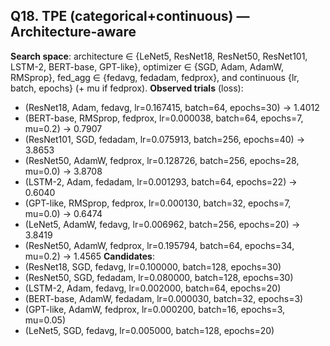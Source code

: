 ## Q18. TPE (categorical+continuous) — Architecture-aware
**Search space**: architecture ∈ {LeNet5, ResNet18, ResNet50, ResNet101, LSTM-2, BERT-base, GPT-like}, optimizer ∈ {SGD, Adam, AdamW, RMSprop}, fed_agg ∈ {fedavg, fedadam, fedprox}, and continuous {lr, batch, epochs} (+ mu if fedprox).
**Observed trials** (loss):
- (ResNet18, Adam, fedavg, lr=0.167415, batch=64, epochs=30) → 1.4012
- (BERT-base, RMSprop, fedprox, lr=0.000038, batch=64, epochs=7, mu=0.2) → 0.7907
- (ResNet101, SGD, fedadam, lr=0.075913, batch=256, epochs=40) → 3.8653
- (ResNet50, AdamW, fedprox, lr=0.128726, batch=256, epochs=28, mu=0.0) → 3.8708
- (LSTM-2, Adam, fedadam, lr=0.001293, batch=64, epochs=22) → 0.6040
- (GPT-like, RMSprop, fedprox, lr=0.000130, batch=32, epochs=7, mu=0.0) → 0.6474
- (LeNet5, AdamW, fedavg, lr=0.006962, batch=256, epochs=20) → 3.8419
- (ResNet50, AdamW, fedprox, lr=0.195794, batch=64, epochs=34, mu=0.2) → 1.4565
**Candidates**:
- (ResNet18, SGD, fedavg, lr=0.100000, batch=128, epochs=30)
- (ResNet50, SGD, fedadam, lr=0.080000, batch=128, epochs=30)
- (LSTM-2, Adam, fedavg, lr=0.002000, batch=64, epochs=20)
- (BERT-base, AdamW, fedadam, lr=0.000030, batch=32, epochs=3)
- (GPT-like, AdamW, fedprox, lr=0.000200, batch=16, epochs=3, mu=0.05)
- (LeNet5, SGD, fedavg, lr=0.005000, batch=128, epochs=20)